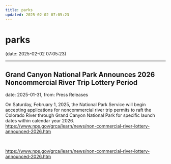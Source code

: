 ```yaml
---
title: parks
updated: 2025-02-02 07:05:23
---
```


# parks

(date: 2025-02-02 07:05:23)

---

## Grand Canyon National Park Announces 2026 Noncommercial River Trip Lottery Period

date: 2025-01-31, from: Press Releases

On Saturday, February 1, 2025, the National Park Service will begin accepting applications for noncommercial river trip permits to raft the Colorado River through Grand Canyon National Park for specific launch dates within calendar year 2026. https://www.nps.gov/grca/learn/news/non-commercial-river-lottery-announced-2026.htm 

<br> 

<https://www.nps.gov/grca/learn/news/non-commercial-river-lottery-announced-2026.htm>

